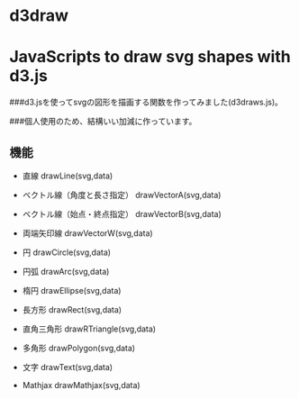 d3draw
======

# JavaScripts to draw svg shapes with d3.js 

###d3.jsを使ってsvgの図形を描画する関数を作ってみました(d3draws.js)。

###個人使用のため、結構いい加減に作っています。

## 機能

+ 直線 drawLine(svg,data)

+ ベクトル線（角度と長さ指定） drawVectorA(svg,data)

+ ベクトル線（始点・終点指定） drawVectorB(svg,data)

+ 両端矢印線 drawVectorW(svg,data)

+ 円 drawCircle(svg,data)

+ 円弧 drawArc(svg,data)

+ 楕円 drawEllipse(svg,data)

+ 長方形 drawRect(svg,data)

+ 直角三角形 drawRTriangle(svg,data)

+ 多角形 drawPolygon(svg,data)

+ 文字 drawText(svg,data)

+ Mathjax drawMathjax(svg,data)
